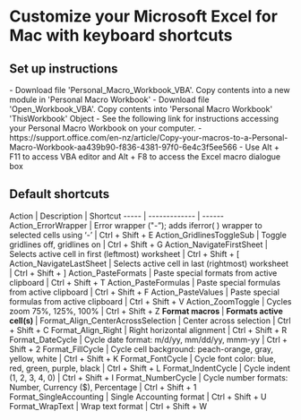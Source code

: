 <h1>Customize your Microsoft Excel for Mac with keyboard shortcuts</h1>

<h2>Set up instructions</h2>
- Download file 'Personal_Macro_Workbook_VBA'. Copy contents into a new module in 'Personal Macro Workbook'
- Download file 'Open_Workbook_VBA'. Copy contents into 'Personal Macro Workbook' 'ThisWorkbook' Object
- See the following link for instructions accessing your Personal Macro Workbook on your computer.
  - https://support.office.com/en-nz/article/Copy-your-macros-to-a-Personal-Macro-Workbook-aa439b90-f836-4381-97f0-6e4c3f5ee566
- Use Alt + F11 to access VBA editor and Alt + F8 to access the Excel macro dialogue box

<h2> Default shortcuts </h2>
Action | Description | Shortcut
----- | ------------- | ------
Action_ErrorWrapper | Error wrapper ("-”); adds iferror( ) wrapper to selected cells using ‘-’ | Ctrl + Shift + E
Action_GridlinesToggleSub | Toggle gridlines off, gridlines on | Ctrl + Shift + G
Action_NavigateFirstSheet | Selects active cell in first (leftmost) worksheet | Ctrl + Shift + [
Action_NavigateLastSheet | Selects active cell in last (rightmost) worksheet | Ctrl + Shift + ]
Action_PasteFormats | Paste special formats from active clipboard | Ctrl + Shift + T
Action_PasteFormulas | Paste special formulas from active clipboard | Ctrl + Shift + F
Action_PasteValues | Paste special formulas from active clipboard | Ctrl + Shift + V
Action_ZoomToggle | Cycles zoom 75%, 125%, 100% | Ctrl + Shift + Z
<b> Format macros </b> | <b> Formats active cell(s) </b> | 
Format_Align_CenterAcrossSelection | Center across selection | Ctrl + Shift + C
Format_Align_Right | Right horizontal alignment | Ctrl + Shift + R
Format_DateCycle | Cycle date format: m/d/yy, mm/dd/yy, mmm-yy | Ctrl + Shift + 2
Format_FillCycle | Cycle cell background: peach-orange, gray, yellow, white | Ctrl + Shift + K
Format_FontCycle | Cycle font color: blue, red, green, purple, black | Ctrl + Shift + L
Format_IndentCycle | Cycle indent (1, 2, 3, 4, 0) | Ctrl + Shift + I
Format_NumberCycle | Cycle number formats: Number, Currency ($), Percentage | Ctrl + Shift + 1
Format_SingleAccounting | Single Accounting format | Ctrl + Shift + U
Format_WrapText | Wrap text format | Ctrl + Shift + W
